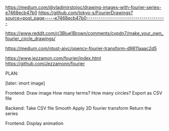 
https://medium.com/@vladimirstojoc/drawing-images-with-fourier-series-e7468ecb47b0
https://github.com/tokyo-s/FourierDrawings?source=post_page-----e7468ecb47b0---------------------------------------

https://www.reddit.com/r/3Blue1Brown/comments/cvpdn7/make_your_own_fourier_circle_drawings/

https://medium.com/ntust-aivc/opencv-fourier-transform-d9811aaac2d5

https://www.jezzamon.com/fourier/index.html
https://github.com/Jezzamonn/fourier

PLAN:

[later: imort image]

Frontend:
Draw image
How many terms? How many circles?
Export as CSV file

Backend:
Take CSV file
Smooth
Apply 2D fourier transform
Return the series

Frontend: Display animation